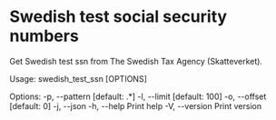 # Swedish test social security numbers

Get Swedish test ssn from The Swedish Tax Agency (Skatteverket).

Usage: swedish_test_ssn [OPTIONS]

Options:
-p, --pattern [default: .*]
-l, --limit [default: 100]
-o, --offset [default: 0]
-j, --json
-h, --help Print help
-V, --version Print version
